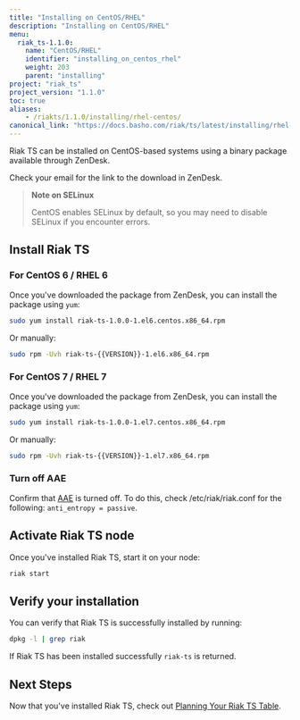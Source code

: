 ```yaml
---
title: "Installing on CentOS/RHEL"
description: "Installing on CentOS/RHEL"
menu:
  riak_ts-1.1.0:
    name: "CentOS/RHEL"
    identifier: "installing_on_centos_rhel"
    weight: 203
    parent: "installing"
project: "riak_ts"
project_version: "1.1.0"
toc: true
aliases:
    - /riakts/1.1.0/installing/rhel-centos/
canonical_link: "https://docs.basho.com/riak/ts/latest/installing/rhel-centos"
---
```


[concept aae]: /riak/kv/2.1.3/learn/concepts/active-anti-entropy
[planning]: ../../using/planning

Riak TS can be installed on CentOS-based systems using a binary
package available through ZenDesk.

Check your email for the link to the download in ZenDesk.

>**Note on SELinux**
>
>CentOS enables SELinux by default, so you may need to disable SELinux if
you encounter errors.


## Install Riak TS

### For CentOS 6 / RHEL 6

Once you've downloaded the package from ZenDesk, you can install the package using `yum`:

```bash
sudo yum install riak-ts-1.0.0-1.el6.centos.x86_64.rpm
```

Or manually:

```bash
sudo rpm -Uvh riak-ts-{{VERSION}}-1.el6.x86_64.rpm
```


### For CentOS 7 / RHEL 7

Once you've downloaded the package from ZenDesk, you can install the package using `yum`:

```bash
sudo yum install riak-ts-1.0.0-1.el7.centos.x86_64.rpm
```

Or manually:

```bash
sudo rpm -Uvh riak-ts-{{VERSION}}-1.el7.x86_64.rpm
```


### Turn off AAE

Confirm that [AAE][concept aae] is turned off. To do this, check /etc/riak/riak.conf for the following: `anti_entropy = passive`.


## Activate Riak TS node

Once you've installed Riak TS, start it on your node:

```bash
riak start
```


## Verify your installation

You can verify that Riak TS is successfully installed by running: 

```bash
dpkg -l | grep riak
```

If Riak TS has been installed successfully `riak-ts` is returned.


## Next Steps

Now that you've installed Riak TS, check out [Planning Your Riak TS Table][planning].